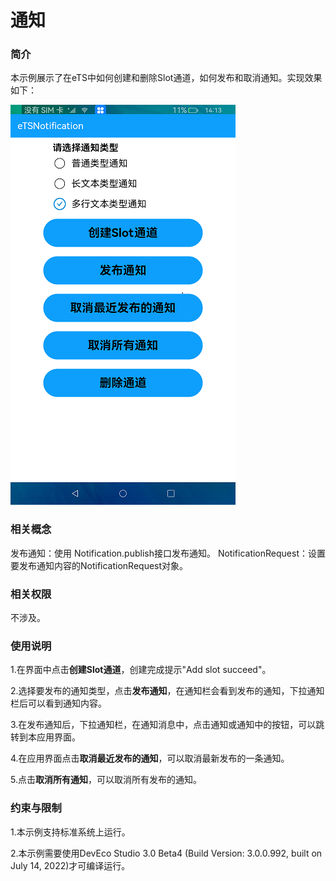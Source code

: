 # 通知

### 简介

本示例展示了在eTS中如何创建和删除Slot通道，如何发布和取消通知。实现效果如下：

![main](screenshots/devices/main.png)

### 相关概念

发布通知：使用 Notification.publish接口发布通知。
NotificationRequest：设置要发布通知内容的NotificationRequest对象。

### 相关权限

不涉及。

### 使用说明

1.在界面中点击**创建Slot通道**，创建完成提示"Add slot succeed"。

2.选择要发布的通知类型，点击**发布通知**，在通知栏会看到发布的通知，下拉通知栏后可以看到通知内容。

3.在发布通知后，下拉通知栏，在通知消息中，点击通知或通知中的按钮，可以跳转到本应用界面。

4.在应用界面点击**取消最近发布的通知**，可以取消最新发布的一条通知。

5.点击**取消所有通知**，可以取消所有发布的通知。

### 约束与限制

1.本示例支持标准系统上运行。

2.本示例需要使用DevEco Studio 3.0 Beta4 (Build Version: 3.0.0.992, built on July 14, 2022)才可编译运行。